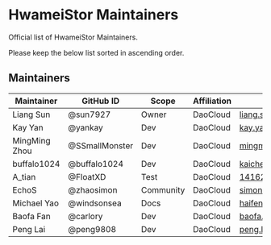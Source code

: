 # HwameiStor Maintainers

Official list of HwameiStor Maintainers.

Please keep the below list sorted in ascending order.

## Maintainers

| Maintainer    | GitHub ID      | Scope     | Affiliation | Email                       |
| ------------- | -------------- | --------- | ----------- | --------------------------- |
| Liang Sun     | @sun7927       | Owner     | DaoCloud    | <liang.sun@daocloud.io>     |
| Kay Yan       | @yankay        | Dev       | DaoCloud    | <kay.yan@daocloud.io>       |
| MingMing Zhou | @SSmallMonster | Dev       | DaoCloud    | <mingming.zhou@daocloud.io> |
| buffalo1024   | @buffalo1024   | Dev       | DaoCloud    | <kaichen.yi@daocloud.io>    |
| A_tian        | @FloatXD       | Test      | DaoCloud    | <1416297674@qq.com>         |
| EchoS         | @zhaosimon     | Community | DaoCloud    | <simon.zhao@daocloud.io>    |
| Michael Yao   | @windsonsea    | Docs      | DaoCloud    | <haifeng.yao@daocloud.io>   |
| Baofa Fan     | @carlory       | Dev       | DaoCloud    | <baofa.fan@daocloud.io>     |
| Peng Lai      | @peng9808      | Dev       | DaoCloud    | <peng.lai@daocloud.io>      |
